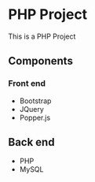 # PHP Project

This is a PHP Project

## Components
### Front end
- Bootstrap
- JQuery
- Popper.js

## Back end
- PHP
- MySQL

